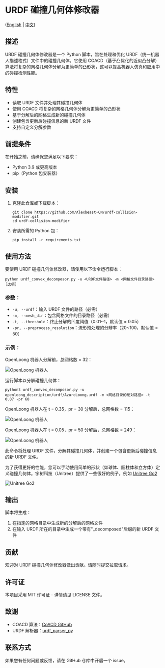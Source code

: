 # URDF 碰撞几何体修改器

([English](README_EN.md) | [中文](README.md))

## 描述

URDF 碰撞几何体修改器是一个 Python 脚本，旨在处理和优化 URDF（统一机器人描述格式）文件中的碰撞几何体。它使用 COACD（基于凸优化的近似凸分解）算法将复杂的网格几何体分解为更简单的凸形状，这可以提高机器人仿真和应用中的碰撞检测性能。

## 特性

- 读取 URDF 文件并处理其碰撞几何体
- 使用 COACD 将复杂的网格几何体分解为更简单的凸形状
- 基于分解后的网格生成新的碰撞几何体
- 创建包含更新后碰撞信息的新 URDF 文件
- 支持自定义分解参数

## 前提条件

在开始之前，请确保您满足以下要求：

- Python 3.6 或更高版本
- pip（Python 包安装器）

## 安装

1. 克隆此仓库或下载脚本：

   ```
   git clone https://github.com/Alexbeast-CN/urdf-collision-modifier.git
   cd urdf-collision-modifier
   ```

2. 安装所需的 Python 包：

   ```
   pip install -r requirements.txt
   ```

## 使用方法

要使用 URDF 碰撞几何体修改器，请使用以下命令运行脚本：

```
python urdf_convex_decomposor.py -u <URDF文件路径> -m <网格文件目录路径> [选项]
```

### 参数：

- `-u, --urdf`：输入 URDF 文件的路径（必需）
- `-m, --mesh_dir`：包含网格文件的目录路径（必需）
- `-t, --threshold`：终止分解的凹度阈值（0.01~1，默认值 = 0.05）
- `-pr, --preprocess_resolution`：流形预处理的分辨率（20~100，默认值 = 50）

### 示例：

OpenLoong 机器人分解前，总网格数 = 32：

![OpenLoong 机器人](assets/visual.png)

运行脚本以分解碰撞几何体：

```
python3 urdf_convex_decomposor.py -u openloong_description/urdf/AzureLoong.urdf -m <网格目录的绝对路径> -t 0.07 -pr 60
```

OpenLoong 机器人在 t = 0.35，pr = 30 分解后，总网格数 = 115：

![OpenLoong 机器人](assets/collision.png)

OpenLoong 机器人在 t = 0.05，pr = 50 分解后，总网格数 = 249：

![OpenLoong 机器人](assets/collision_fine.png)

此命令将处理 URDF 文件，分解其碰撞几何体，并创建一个包含更新后碰撞信息的新 URDF 文件。

为了获得更好的性能，您可以手动使用简单的形状（如球体、圆柱体和立方体）定义碰撞几何体。宇树科技（Unitree）提供了一些很好的例子，例如 [Unitree Go2](https://github.com/unitreerobotics/unitree_ros/blob/master/robots/go2_description/urdf/go2_description.urdf)

![Unitree Go2](assets/Amended_collision_model.png)

## 输出

脚本将生成：

1. 在指定的网格目录中生成新的分解后的网格文件
2. 在输入 URDF 所在的目录中生成一个带有"_decomposed"后缀的新 URDF 文件

## 贡献

欢迎对 URDF 碰撞几何体修改器做出贡献。请随时提交拉取请求。

## 许可证

本项目采用 MIT 许可证 - 详情请见 LICENSE 文件。

## 致谢

- COACD 算法：[CoACD GitHub](https://github.com/SarahWeiii/CoACD)
- URDF 解析器：[urdf_parser_py](https://github.com/ros/urdf_parser_py)

## 联系方式

如果您有任何问题或反馈，请在 GitHub 仓库中开启一个 issue。
